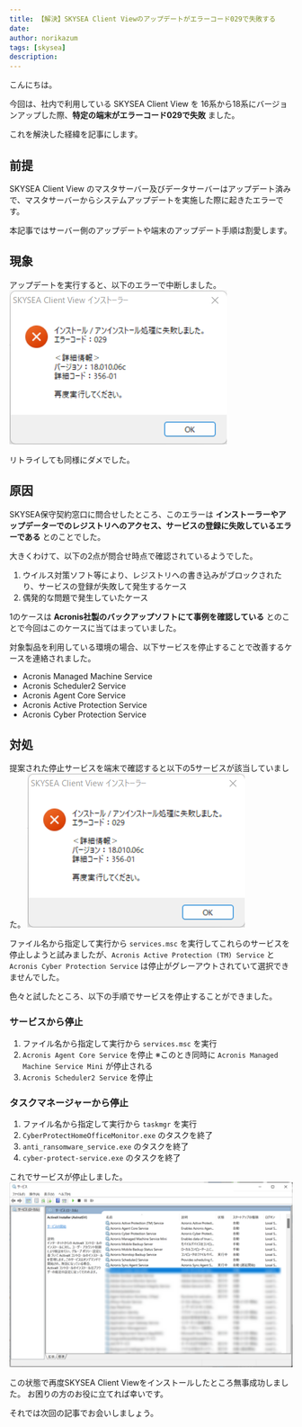 ```yaml
---
title: 【解決】SKYSEA Client Viewのアップデートがエラーコード029で失敗する
date: 
author: norikazum
tags: [skysea]
description: 
---
```


こんにちは。

今回は、社内で利用している SKYSEA Client View を 16系から18系にバージョンアップした際、**特定の端末がエラーコード029で失敗** ました。

これを解決した経緯を記事にします。

## 前提
SKYSEA Client View のマスタサーバー及びデータサーバーはアップデート済みで、マスタサーバーからシステムアップデートを実施した際に起きたエラーです。

本記事ではサーバー側のアップデートや端末のアップデート手順は割愛します。

## 現象

アップデートを実行すると、以下のエラーで中断しました。
![](images/2022-10-31_11h51_34.png)

リトライしても同様にダメでした。

## 原因
SKYSEA保守契約窓口に問合せしたところ、このエラーは **インストーラーやアップデーターでのレジストリへのアクセス、サービスの登録に失敗しているエラーである** とのことでした。

大きくわけて、以下の2点が問合せ時点で確認されているようでした。
1. ウイルス対策ソフト等により、レジストリへの書き込みがブロックされたり、サービスの登録が失敗して発生するケース
1. 偶発的な問題で発生していたケース

1のケースは **Acronis社製のバックアップソフトにて事例を確認している** とのことで今回はこのケースに当てはまっていました。

対象製品を利用している環境の場合、以下サービスを停止することで改善するケースを連絡されました。

- Acronis Managed Machine Service
- Acronis Scheduler2 Service
- Acronis Agent Core Service
- Acronis Active Protection Service
- Acronis Cyber Protection Service

## 対処
提案された停止サービスを端末で確認すると以下の5サービスが該当していました。
![](images/2022-10-31_11h51_34.png)

ファイル名から指定して実行から `services.msc` を実行してこれらのサービスを停止しようと試みましたが、`Acronis Active Protection (TM) Service` と `Acronis Cyber Protection Service` は停止がグレーアウトされていて選択できませんでした。

色々と試したところ、以下の手順でサービスを停止することができました。

### サービスから停止

1. ファイル名から指定して実行から `services.msc` を実行
1. `Acronis Agent Core Service` を停止 ※このとき同時に `Acronis Managed Machine Service Mini` が停止される
1. `Acronis Scheduler2 Service` を停止

### タスクマネージャーから停止
1. ファイル名から指定して実行から `taskmgr` を実行  
1. `CyberProtectHomeOfficeMonitor.exe` のタスクを終了 
1. `anti_ransomware_service.exe` のタスクを終了
1. `cyber-protect-service.exe` のタスクを終了

これでサービスが停止しました。
![](images/2022-10-31_13h44_11.png)

この状態で再度SKYSEA Client Viewをインストールしたところ無事成功しました。
お困りの方のお役に立てれば幸いです。

それでは次回の記事でお会いしましょう。
